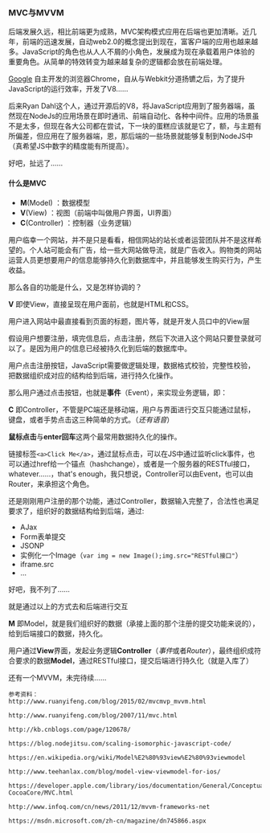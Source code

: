 ### MVC与MVVM

后端发展久远，相比前端更为成熟，MVC架构模式应用在后端也更加清晰。近几年，前端的迅速发展，自动web2.0的概念提出到现在，富客户端的应用也越来越多。JavaScript的角色也从人人不屑的小角色，发展成为现在承载着用户体验的重要角色。从简单的特效转变为越来越复杂的逻辑都会放在前端处理。

[Google](www.google.com) 自主开发的浏览器Chrome，自从与Webkit分道扬镳之后，为了提升JavaScript的运行效率，开发了V8……

后来Ryan Dahl这个人，通过开源后的V8，将JavaScript应用到了服务器端，虽然现在NodeJs的应用场景在即时通讯、前端自动化、各种中间件。应用的场景虽不是太多，但现在各大公司都在尝试，下一块的蛋糕应该就是它了，额，与主题有所偏差，但应用在了服务器端，恩，那后端的一些场景就能够复制到NodeJS中（真希望JS中数字的精度能有所提高）。

好吧，扯远了……

#### 什么是MVC

* **M**(Model) ：数据模型
* **V**(View) ：视图（前端中叫做用户界面，UI界面）
* **C**(Controller) ：控制器（业务逻辑）


用户临幸一个网站，并不是只是看看，相信网站的站长或者运营团队并不是这样希望的。个人站可能会有广告，给一些大网站做导流，就是广告收入。购物类的网站运营人员更想要用户的信息能够持久化到数据库中，并且能够发生购买行为，产生收益。

那么各自的功能是什么，又是怎样协调的？

**V** 即使View，直接呈现在用户面前，也就是HTML和CSS。

用户进入网站中最直接看到页面的标题，图片等，就是开发人员口中的View层

假设用户想要注册，填完信息后，点击注册，然后下次进入这个网站只要登录就可以了。是因为用户的信息已经被持久化到后端的数据库中。

用户点击注册按钮，JavaScript需要做逻辑处理，数据格式校验，完整性校验，把数据组织成对应的结构给到后端，进行持久化操作。

那么用户通过点击按钮，也就是**事件**（Event），来实现业务逻辑，即：

**C** 即Controller，不管是PC端还是移动端，用户与界面进行交互只能通过鼠标，键盘，或者手势点击这三种简单的方式。（*还有语音*）

**鼠标点击**与**enter回车**这两个最常用数据持久化的操作。

链接标签`<a>Click Me</a>`，通过鼠标点击，可以在JS中通过监听click事件，也可以通过href给一个锚点（hashchange），或者是一个服务器的RESTful接口，whatever……，that's enough，我只想说，Controller可以由Event，也可以由Router，来承担这个角色。

还是刚刚用户注册的那个功能，通过Controller，数据输入完整了，合法性也满足要求了，组织好的数据结构给到后端，通过:

* AJax
* Form表单提交
* JSONP
* 实例化一个Image（`var img = new Image();img.src="RESTful接口"`）
* iframe.src
* …

好吧，我不列了……

就是通过以上的方式去和后端进行交互

**M** 即Model，就是我们组织好的数据（承接上面的那个注册的提交功能来说的），给到后端接口的数据，持久化。

用户通过**View**界面，发起业务逻辑**Controller**（*事件*或者*Router*），最终组织成符合要求的数据**Model**，通过RESTful接口，提交后端进行持久化（就是入库了）



还有一个MVVM，未完待续……



```
参考资料：
http://www.ruanyifeng.com/blog/2015/02/mvcmvp_mvvm.html

http://www.ruanyifeng.com/blog/2007/11/mvc.html

http://kb.cnblogs.com/page/120678/

https://blog.nodejitsu.com/scaling-isomorphic-javascript-code/

https://en.wikipedia.org/wiki/Model%E2%80%93view%E2%80%93viewmodel

http://www.teehanlax.com/blog/model-view-viewmodel-for-ios/

https://developer.apple.com/library/ios/documentation/General/Conceptual/DevPedia-CocoaCore/MVC.html

http://www.infoq.com/cn/news/2011/12/mvvm-frameworks-net

https://msdn.microsoft.com/zh-cn/magazine/dn745866.aspx
```





